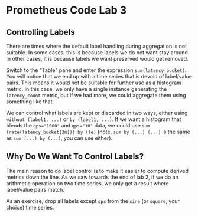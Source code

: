 # Prometheus Code Lab 3

## Controlling Labels

There are times where the default label handling during aggregation is not suitable. In some cases, this is because labels we do not want stay around. In other cases, it is because labels we want preserved would get removed. 

Switch to the "Table" pane and enter the expression `sum(latency_bucket)`. You will notice that we end up with a time series that is devoid of label/value pairs. This means it would not be suitable for further use as a histogram metric. In this case, we only have a single instance generating the `latency_count` metric, but if we had more, we could aggregate them using something like that.

We can control what labels are kept or discarded in two ways, either using `without (label1, ...)` or `by (label1, ...)`. If we want a histogram that blends the `qps="1000"` and `qps="10"` data, we could use `sum (rate(latency_bucket[3m])) by (le)` (note, `sum by (...) (...)` is the same as `sum (...) by (...)`, you can use either).

## Why Do We Want To Control Labels?

The main reason to do label control is to make it easier to compute derived metrics down the line. As we saw towards the end of lab 2, if we do an arithmetic operation on two time series, we only get a result where label/value pairs match.

As an exercise, drop all labels except `qps` from the `sine` (or `square`, your choice) time series.
